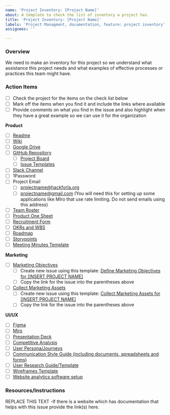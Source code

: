 ```yaml
---
name: 'Project Inventory: [Project Name]'
about: A template to check the list of inventory a project has.
title: 'Project Inventory: [Project Name]'
labels: 'Project Managment, documentation, feature: project inventory'
assignees: ''

---
```


### Overview
We need to make an inventory for this project so we understand what assistance this project needs and what examples of effective processes or practices this team might have.

### Action Items
- [ ] Check the project for the items on the check list below
- [ ] Mark off the items when you find it and include the links where available
- [ ] Provide comments on what you find in the issue and also highlight when they have a great example so we can use it for the organization

**Product**
- [ ] [Readme]()
- [ ] [Wiki]()
- [ ] [Google Drive]()
- [ ] [GitHub Repository]()
   - [ ] [Project Board]()
   - [ ] [Issue Templates]() 
- [ ] [Slack Channel]()
- [ ] 1Password
- [ ] Project Email
   - [ ] projectname@hackforla.org
   - [ ] projectname@gmail.com (You will need this for setting up some applications like MIro that use rate limiting. Do not send emails using this address) 
- [ ] [Team Roster]()
- [ ] [Product One Sheet]()
- [ ] [Recruitment Form]()
- [ ] [OKRs and WBS]()
- [ ] [Roadmap]()
- [ ] [Storypoints]()
- [ ] [Meeting Minutes Template]()

**Marketing**
   - [ ] [Marketing Objectives]()
      - [ ] Create new issue using this template: [Define Marketing Objectives for [INSERT PROJECT NAME]](https://github.com/hackforla/marketing/issues/new?assignees=&labels=Level%3A+Learning%2C+Skill%3A+Brand+Strategy%2C+Skill%3A+Digital+Marketing%2C+Skill%3A+Media+Strategy%2C+documentation&template=define-marketing-objectives-for--insert-project-name-.md&title=Define+Marketing+Objectives+for+%5BINSERT+PROJECT+NAME%5D+project)
      - [ ] Copy the link for the issue into the parentheses above
   - [ ] [Collect Marketing Assets]()
      - [ ] Create new issue using this template: [Collect Marketing Assets for [INSERT PROJECT NAME]](https://github.com/hackforla/marketing/issues/new?assignees=&labels=feature%3A+marketing+inventory+checklist&template=collect-marketing-assets-for--insert-project-name-.md&title=Collect+Marketing+Assets+for+%5BINSERT+PROJECT+NAME%5D)
      - [ ] Copy the link for the issue into the parentheses above
   
**UI/UX**
- [ ] [Figma]()
- [ ] [Miro]()
- [ ] [Presentation Deck]()
- [ ] [Competitive Analysis]()
- [ ] [User Persona/Journeys]()
- [ ] [Communication Style Guide (including documents, spreadsheets and forms)]()
- [ ] [User Research Guide/Template]()
- [ ] [Wireframes Template]()
- [ ] [Website analytics software setup]()

### Resources/Instructions
REPLACE THIS TEXT -If there is a website which has documentation that helps with this issue provide the link(s) here.
